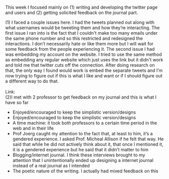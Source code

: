 This week I focused mainly on (1) writing and developing the twitter page and users and (2) getting solicited feedback on the journal part.</br>

(1) I faced a couple issues here. I had the tweets planned out along with what usernames would be tweeting them and how they’re interacting. The first issue I ran into is the fact that I couldn't make too many emails under the same phone number and so this restricted and redesigned the interactions. I don’t necessarily hate or like them more but I will wait for some feedback from the people experiencing it. 
The second issue I had was embedding my account on the website. I tried to use the same method  as embedding any regular website which just uses the link but it didn't work and told me that twitter cuts off the connection. After doing research on that, the only way I found would work is embed the separate tweets and I’m now trying to figure out if this is what I like and want or if I should figure out a different way to do that.</br>  
Link: 
</br>(2)I met with 2 professor to get feedback on my journal and this is what I have so far </br>
<ul> 
  <li> Enjoyed/encouraged to keep the simplistic version/designs </li> 
  <li>Enjoyed/encouraged to keep the simplistic version/designs  </li>
<li> A time machine: it took both professors to a certain time period in the web and in their life </li>
<li> Prof Joerg caught my attention to the fact that, at least to him, it’s a gendered experience. I asked Prof. Micheal Allison if he felt that way. He said that while he did not actively think about it, that once I mentioned it, it is a gendered experience but he said that it didn’t matter to him </li> 
<li> Blogging/internet journal. I think these interviews brought to my attention that I unintentionally ended up designing a internet journal instead of a real journal as I intended </li> 
  <li> The poetic nature of the writing. I actually had mixed feedback on this </li>
  </ul> 
